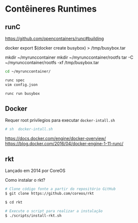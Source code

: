 # Contêineres Runtimes

## runC
https://github.com/opencontainers/runc#building

docker export $(docker create busybox) > /tmp/busybox.tar

mkdir ~/myrunccontainer
mkdir ~/myrunccontainer/rootfs
tar -C ~/myrunccontainer/rootfs -xf /tmp/busybox.tar

```sh
cd ~/myrunccontainer/

runc spec
vim config.json

runc run busybox
```

## Docker

Requer root prívilegios para executar ``docker-intall.sh``

```bash
# sh  docker-intall.sh
```

https://docs.docker.com/engine/docker-overview/
https://blog.docker.com/2016/04/docker-engine-1-11-runc/

## rkt
Lançado em 2014 por CoreOS

Como instalar o rkt?

```sh
# Clone código fonte a partir do repositório GitHub
$ git clone https://github.com/coreos/rkt

$ cd rkt

# Execute o script para realizar a instalação
$ ./scripts/install-rkt.sh
  ```
